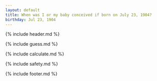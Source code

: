 ```yaml
---
layout: default
title: When was I or my baby conceived if born on July 23, 1904?
birthday: Jul 23, 1904
---
```


{% include header.md %}

{% include guess.md %}

{% include calculate.md %}

{% include safety.md %}

{% include footer.md %}



